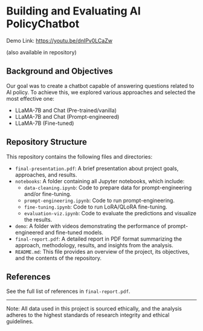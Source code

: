 # Building and Evaluating AI PolicyChatbot 

Demo Link:
https://youtu.be/dnIPv0LCaZw

(also available in repository)

## Background and Objectives
Our goal was to create a chatbot capable of answering questions related to AI policy. To achieve this, we explored various approaches and selected the most effective one:
- LLaMA-7B and Chat (Pre-trained/vanilla)
- LLaMA-7B and Chat (Prompt-engineered)
- LLaMA-7B (Fine-tuned)

## Repository Structure
This repository contains the following files and directories:

- `final-presentation.pdf`: A brief presentation about project goals, approaches, and results.
- `notebooks`: A folder containing all Jupyter notebooks, which include:
   - `data-cleaning.ipynb`: Code to prepare data for prompt-engineering and/or fine-tuning.
   - `prompt-engineering.ipynb`: Code to run prompt-engineering.
   - `fine-tuning.ipynb`: Code to run LoRA/QLoRA fine-tuning.
   - `evaluation-viz.ipynb`: Code to evaluate the predictions and visualize the results.
- `demo`: A folder with videos demonstrating the performance of prompt-engineered and fine-tuned models.
- `final-report.pdf`: A detailed report in PDF format summarizing the approach, methodology, results, and insights from the analysis.
- `README.md`: This file provides an overview of the project, its objectives, and the contents of the repository.

## References
See the full list of references in `final-report.pdf`. 

---
Note: All data used in this project is sourced ethically, and the analysis adheres to the highest standards of research integrity and ethical guidelines.
